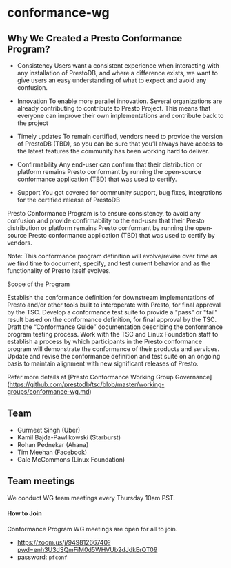 # conformance-wg

## Why We Created a Presto Conformance Program?

* Consistency
Users want a consistent experience when interacting with any installation of PrestoDB, and where a difference exists, we want to give users an easy understanding of what to expect and avoid any confusion.

* Innovation
To enable more parallel innovation. Several organizations are already contributing to contribute to Presto Project. This means that everyone can improve their own implementations and contribute back to the project

* Timely updates
To remain certified, vendors need to provide the <latest> version of PrestoDB (TBD), so you can be sure that you’ll always have access to the latest features the community has been working hard to deliver. 

* Confirmability 
Any end-user can confirm that their distribution or platform remains Presto conformant by running the open-source conformance application (TBD) that was used to certify. 

* Support 
You got covered for community support, bug fixes, integrations for the certified release of PrestoDB


Presto Conformance Program is to ensure consistency, to avoid any confusion and provide confirmability to the end-user that their Presto distribution or platform remains Presto conformant by running the open-source Presto conformance application (TBD) that was used to certify by vendors. 

Note: This conformance program definition will evolve/revise over time as we find time to document, specify, and test current behavior and as the functionality of Presto itself evolves.


Scope of the Program

Establish the conformance definition for downstream implementations of Presto and/or other tools built to interoperate with Presto, for final approval by the TSC.
Develop a conformance test suite to provide a "pass" or "fail" result based on the conformance definition, for final approval by the TSC.
Draft the “Conformance Guide” documentation describing the conformance program testing process.
Work with the TSC and Linux Foundation staff to establish a process by which participants in the Presto conformance program will demonstrate the conformance of their products and services.
Update and revise the conformance definition and test suite on an ongoing basis to maintain alignment with new significant releases of Presto.

Refer more details at [Presto Conformance Working Group Governance] (https://github.com/prestodb/tsc/blob/master/working-groups/conformance-wg.md)



## Team
* Gurmeet Singh (Uber)
* Kamil Bajda-Pawlikowski (Starburst)
* Rohan Pednekar (Ahana)
* Tim Meehan (Facebook)
* Gale McCommons (Linux Foundation)


## Team meetings

We conduct WG team meetings every Thursday 10am PST. 

#### How to Join

Conformance Program WG meetings are open for all to join.

* https://zoom.us/j/94981266740?pwd=enh3U3dSQmFiM0d5WHVUb2dJdkErQT09
* password: `pfconf`


